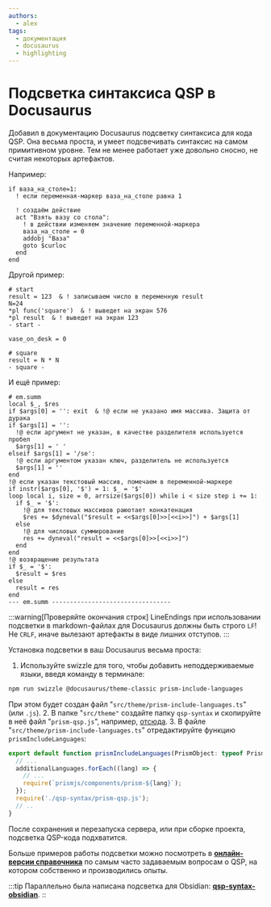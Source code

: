 ```yaml
---
authors:
  - alex
tags:
  - документация
  - docusaurus
  - highlighting
---
```

# Подсветка синтаксиса QSP в Docusaurus

Добавил в документацию Docusaurus подсветку синтаксиса для кода QSP. Она весьма проста, и умеет подсвечивать синтаксис на самом примитивном уровне. Тем не менее работает уже довольно сносно, не считая некоторых артефактов.

Например:

```qsp title="Действие по условию"
if ваза_на_столе=1:
  ! если переменная-маркер ваза_на_столе равна 1
  
  ! создаём действие
  act "Взять вазу со стола":
    ! в действии изменяем значение переменной-маркера
    ваза_на_столе = 0
    addobj "Ваза"
    goto $curloc
  end
end
```

Другой пример:

```qsp title="Код в формате qsps с двумя локациями"
# start
result = 123  & ! записываем число в переменную result
N=24
*pl func('square')  & ! выведет на экран 576
*pl result  & ! выведет на экран 123
- start -

vase_on_desk = 0

# square
result = N * N
- square -
```

И ещё пример:

```qsp
# em.summ
local $_, $res
if $args[0] = '': exit  & !@ если не указано имя массива. Защита от дурака
if $args[1] = '':
  !@ если аргумент не указан, в качестве разделителя используется пробел
  $args[1] = ' '
elseif $args[1] = '/se':
  !@ если аргументом указан ключ, разделитель не используется
  $args[1] = ''
end
!@ если указан текстовый массив, помечаем в переменной-маркере
if instr($args[0], '$') = 1: $_ = '$'
loop local i, size = 0, arrsize($args[0]) while i < size step i += 1:
  if $_ = '$':
    !@ для текстовых массивов раюотает конкатенация
    $res += $dyneval("$result = <<$args[0]>>[<<i>>]") + $args[1]
  else
    !@ для числовых суммирование
    res += dyneval("result = <<$args[0]>>[<<i>>]")
  end
end
!@ возвращение результата
if $_ = '$':
  $result = $res
else
  result = res
end
--- em.summ ---------------------------------
```

:::warning[Проверяйте окончания строк]
LineEndings при использовании подсветки в markdown-файлах для Docusaurus должны быть строго `LF`! Не `CRLF`, иначе вылезают артефакты в виде лишних отступов.
:::

Установка подсветки в ваш Docusaurus весьма проста:
1. Используйте swizzle для того, чтобы добавить неподдерживаемые языки, введя команду в терминале:
  ```bash
  npm run swizzle @docusaurus/theme-classic prism-include-languages
  ```
  При этом будет создан файл "`src/theme/prism-include-languages.ts`" (или `.js`).
2. В папке "`src/theme"` создайте папку `qsp-syntax` и скопируйте в неё файл "`prism-qsp.js`", например, [отсюда](). <!-- TODO: не забыть добавить ссылку -->
3. В файле "`src/theme/prism-include-languages.ts`" отредактируйте функцию `prismIncludeLanguages`:
  ```ts
  export default function prismIncludeLanguages(PrismObject: typeof PrismNamespace,): void {
    // ...
    additionalLanguages.forEach((lang) => {
      // ...
      require(`prismjs/components/prism-${lang}`);
    });
    require('./qsp-syntax/prism-qsp.js');
    // ..
  }
  ```

После сохранения и перезапуска сервера, или при сборке проекта, подсветка QSP-кода подхватится.

Больше примеров работы подсветки можно посмотреть в **[онлайн-версии справочника](https://aleksversus.github.io/howdo_faq/)** по самым часто задаваемым вопросам о QSP, на котором собственно и производились опыты.

:::tip
Параллельно была написана подсветка для Obsidian: **[qsp-syntax-obsidian](https://github.com/AleksVersus/qsp-syntax-obsidian)**.
::